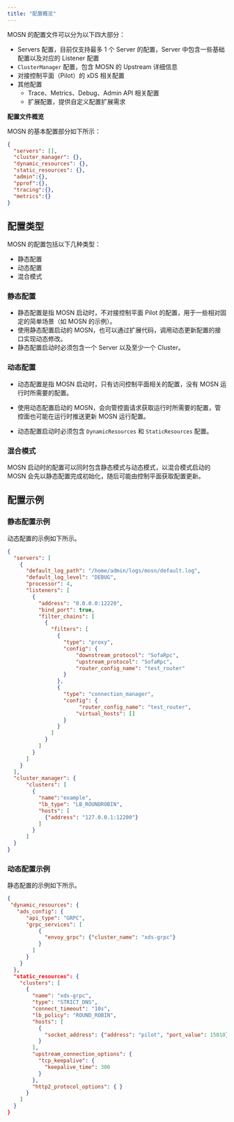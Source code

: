 ```yaml
---
title: "配置概览"
---
```


MOSN 的配置文件可以分为以下四大部分：

- Servers 配置，目前仅支持最多 1 个 Server 的配置，Server 中包含一些基础配置以及对应的 Listener 配置
- `ClusterManager` 配置，包含 MOSN 的 Upstream 详细信息
- 对接控制平面（Pilot）的 xDS 相关配置
- 其他配置
  - Trace、Metrics、Debug、Admin API 相关配置
  - 扩展配置，提供自定义配置扩展需求

**配置文件概览**

MOSN 的基本配置部分如下所示：

```json
{
  "servers": [],
  "cluster_manager": {},
  "dynamic_resources": {},
  "static_resources": {},
  "admin":{},
  "pprof":{},
  "tracing":{},
  "metrics":{}
}
```

## 配置类型

MOSN 的配置包括以下几种类型：

- 静态配置
- 动态配置
- 混合模式

### 静态配置

- 静态配置是指 MOSN 启动时，不对接控制平面 Pilot 的配置，用于一些相对固定的简单场景（如 MOSN 的示例）。
- 使用静态配置启动的 MOSN，也可以通过扩展代码，调用动态更新配置的接口实现动态修改。
- 静态配置启动时必须包含一个 Server 以及至少一个 Cluster。

### 动态配置

- 动态配置是指 MOSN 启动时，只有访问控制平面相关的配置，没有 MOSN 运行时所需要的配置。

- 使用动态配置启动的 MOSN，会向管控面请求获取运行时所需要的配置，管控面也可能在运行时推送更新 MOSN 运行配置。

- 动态配置启动时必须包含 `DynamicResources` 和 `StaticResources` 配置。

### 混合模式

MOSN 启动时的配置可以同时包含静态模式与动态模式，以混合模式启动的 MOSN 会先以静态配置完成初始化，随后可能由控制平面获取配置更新。

## 配置示例

### 静态配置示例

动态配置的示例如下所示。

```json
{
  "servers": [
    {
      "default_log_path": "/home/admin/logs/mosn/default.log",
      "default_log_level": "DEBUG",
      "processor": 4,
      "listeners": [
        {
          "address": "0.0.0.0:12220",
          "bind_port": true,
          "filter_chains": [
            {
              "filters": [
                {
                  "type": "proxy",
                  "config": {
                      "downstream_protocol": "SofaRpc",
                      "upstream_protocol": "SofaRpc",
                      "router_config_name": "test_router"
                  }
                },
                {
                  "type": "connection_manager",
                  "config": {
                       "router_config_name": "test_router",
                      "virtual_hosts": []
                  }
                }
              ]
            }
          ]
        }
      ]
    }
  ],
  "cluster_manager": {
      "clusters": [
        {
          "name":"example",
          "lb_type": "LB_ROUNDROBIN",
          "hosts": [
            {"address": "127.0.0.1:12200"}
          ]
        }
      ]
  }
}
```

### 动态配置示例

静态配置的示例如下所示。

```json
{
 "dynamic_resources": {
   "ads_config": {
      "api_type": "GRPC",
      "grpc_services": [
          {
            "envoy_grpc": {"cluster_name": "xds-grpc"}
          }
        ]
      }
    }
  },
  "static_resources": {
    "clusters": [
      {
        "name": "xds-grpc",
        "type": "STRICT_DNS",
        "connect_timeout": "10s",
        "lb_policy": "ROUND_ROBIN",
        "hosts": [
          {
            "socket_address": {"address": "pilot", "port_value": 15010}
          }
        ],
        "upstream_connection_options": {
          "tcp_keepalive": {
            "keepalive_time": 300
          }
        },
        "http2_protocol_options": { }
      }
    ]
  }
}
```
